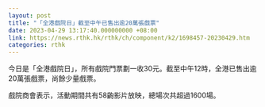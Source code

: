 ```yaml
---
layout: post
title: "「全港戲院日」截至中午已售出逾20萬張戲票"
date: 2023-04-29 13:17:40.000000000 +08:00
link: https://news.rthk.hk/rthk/ch/component/k2/1698457-20230429.htm
categories: rthk
---
```


今日是「全港戲院日」，所有戲院門票劃一收30元。截至中午12時，全港已售出逾20萬張戲票，尚餘少量戲票。

戲院商會表示，活動期間共有58齣影片放映，總場次共超過1600場。
